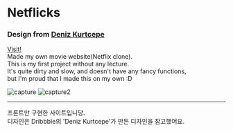 # Netflicks
### Design from [Deniz Kurtcepe](https://dribbble.com/shots/4240842-Netflix-Home-Page)

[Visit!](https://iborymagic.github.io/netflicks/)  
Made my own movie website(Netflix clone).  
This is my first project without any lecture.  
It's quite dirty and slow, and doesn't have any fancy functions,  
but I'm proud that I made this on my own :D  

![capture](https://user-images.githubusercontent.com/42052110/85828793-2296c280-b7c4-11ea-9fef-ad9aed19bfcc.PNG)
![capture2](https://user-images.githubusercontent.com/42052110/85828796-24608600-b7c4-11ea-8534-9df1ea088793.PNG)

---
프론트만 구현한 사이트입니당.  
디자인은 Dribbble의 'Deniz Kurtcepe'가 만든 디자인을 참고했어요.  
